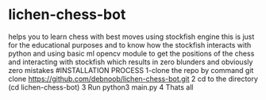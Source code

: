 # lichen-chess-bot
helps you to learn chess with best moves using stockfish engine
this is just for the educational purposes and to know how the stockfish interacts with python and using basic ml opencv module to get the positions of the chess and interacting with stockfish which results in zero blunders and obviously zero mistakes 
#INSTALLATION PROCESS 
1-clone the repo by command git clone https://github.com/debnoob/lichen-chess-bot.git
2 cd to the directory (cd lichen-chess-bot)
3 Run python3 main.py
4 Thats all

